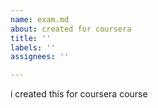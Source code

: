 ```yaml
---
name: exam.md
about: created for coursera
title: ''
labels: ''
assignees: ''

---
```


i created this for coursera course
